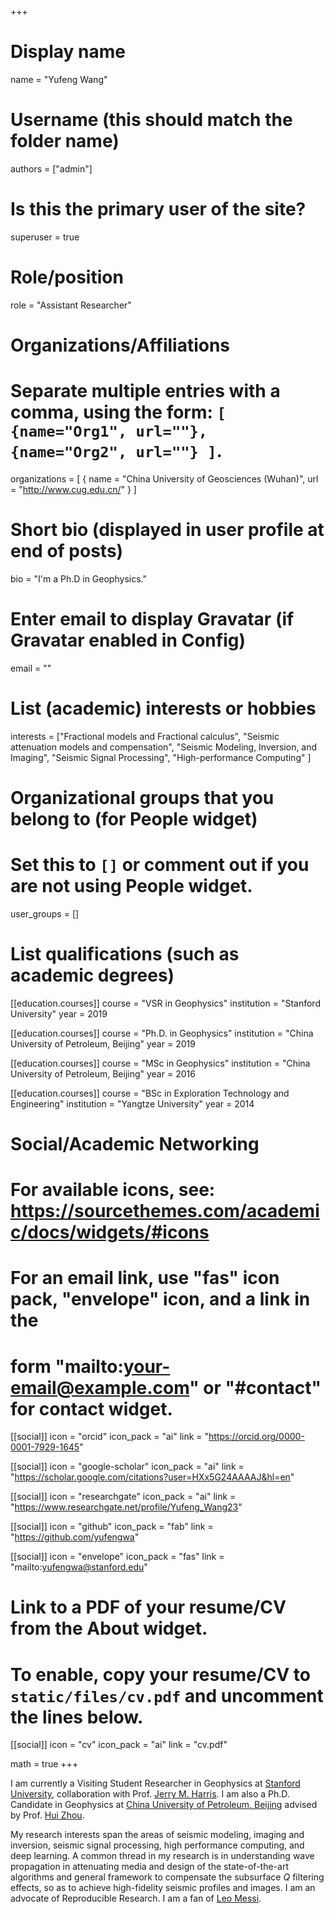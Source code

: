 +++
# Display name
name = "Yufeng Wang"

# Username (this should match the folder name)
authors = ["admin"]

# Is this the primary user of the site?
superuser = true

# Role/position
role = "Assistant Researcher"

# Organizations/Affiliations
#   Separate multiple entries with a comma, using the form: `[ {name="Org1", url=""}, {name="Org2", url=""} ]`.
organizations = [ { name = "China University of Geosciences (Wuhan)", url = "http://www.cug.edu.cn/" } ]

# Short bio (displayed in user profile at end of posts)
bio = "I'm a Ph.D in Geophysics."

# Enter email to display Gravatar (if Gravatar enabled in Config)
email = ""

# List (academic) interests or hobbies

interests = ["Fractional models and Fractional calculus", 
"Seismic attenuation models and compensation",
"Seismic Modeling, Inversion, and Imaging",
"Seismic Signal Processing",
"High-performance Computing"
]

# Organizational groups that you belong to (for People widget)
#   Set this to `[]` or comment out if you are not using People widget.
user_groups = []

# List qualifications (such as academic degrees)

[[education.courses]]
course = "VSR in Geophysics"
institution = "Stanford University"
year = 2019

[[education.courses]]
  course = "Ph.D. in Geophysics"
  institution = "China University of Petroleum, Beijing"
  year = 2019

[[education.courses]]
course = "MSc in Geophysics"
institution = "China University of Petroleum, Beijing"
year = 2016

[[education.courses]]
  course = "BSc in Exploration Technology and Engineering"
  institution = "Yangtze University"
  year = 2014

  

# Social/Academic Networking
# For available icons, see: https://sourcethemes.com/academic/docs/widgets/#icons
#   For an email link, use "fas" icon pack, "envelope" icon, and a link in the
#   form "mailto:your-email@example.com" or "#contact" for contact widget.

[[social]]
  icon = "orcid"
  icon_pack = "ai"
  link = "https://orcid.org/0000-0001-7929-1645"

[[social]]
  icon = "google-scholar"
  icon_pack = "ai"
  link = "https://scholar.google.com/citations?user=HXx5G24AAAAJ&hl=en"

[[social]]
  icon = "researchgate"
  icon_pack = "ai"
  link = "https://www.researchgate.net/profile/Yufeng_Wang23"

[[social]]
  icon = "github"
  icon_pack = "fab"
  link = "https://github.com/yufengwa"

[[social]]
  icon = "envelope"
  icon_pack = "fas"
  link = "mailto:yufengwa@stanford.edu"

# Link to a PDF of your resume/CV from the About widget.
# To enable, copy your resume/CV to `static/files/cv.pdf` and uncomment the lines below.
[[social]]
  icon = "cv"
  icon_pack = "ai"
  link = "cv.pdf"


math = true
+++

I am currently a Visiting Student Researcher in Geophysics at [Stanford University](https://www.stanford.edu/), collaboration with Prof. [Jerry M. Harris](https://earth.stanford.edu/people/jerry-harris/). I am also a Ph.D. Candidate in Geophysics at [China University of Petroleum, Beijing](http://www.cup.edu.cn/) advised by Prof. [Hui Zhou](http://www.cup.edu.cn/cgi/szdw/js/155674.htm). 

My research interests span the areas of seismic modeling, imaging and inversion, seismic signal processing, high performance computing, and deep learning. A common thread in my research is in understanding wave propagation in attenuating media and design of the state-of-the-art algorithms and general framework to compensate the subsurface $Q$ filtering effects, so as to achieve high-fidelity seismic profiles and images. I am an advocate of Reproducible Research. I am a fan of [Leo Messi](https://messi.com/).
